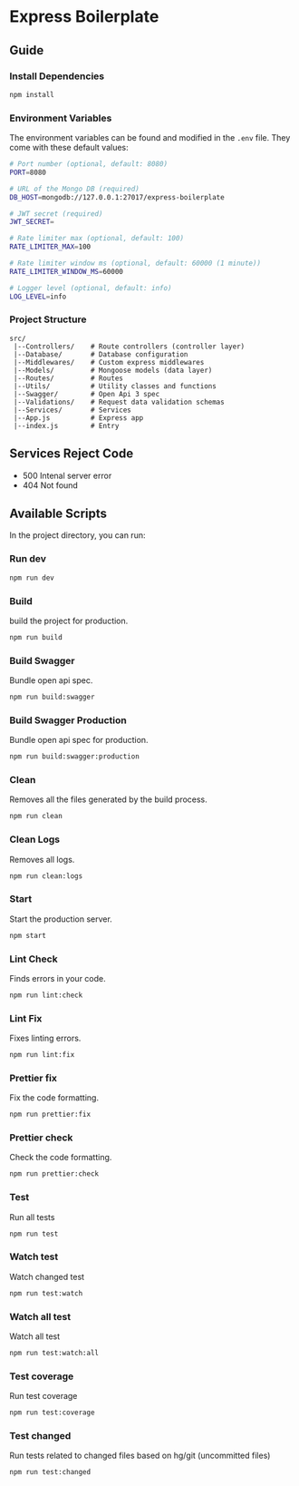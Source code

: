 # Express Boilerplate

## Guide

### Install Dependencies

```bash
npm install
```

### Environment Variables

The environment variables can be found and modified in the `.env` file. They come with these default values:

```bash
# Port number (optional, default: 8080)
PORT=8080

# URL of the Mongo DB (required)
DB_HOST=mongodb://127.0.0.1:27017/express-boilerplate

# JWT secret (required)
JWT_SECRET=

# Rate limiter max (optional, default: 100)
RATE_LIMITER_MAX=100

# Rate limiter window ms (optional, default: 60000 (1 minute))
RATE_LIMITER_WINDOW_MS=60000

# Logger level (optional, default: info)
LOG_LEVEL=info
```

### Project Structure

```
src/
 |--Controllers/    # Route controllers (controller layer)
 |--Database/       # Database configuration
 |--Middlewares/    # Custom express middlewares
 |--Models/         # Mongoose models (data layer)
 |--Routes/         # Routes
 |--Utils/          # Utility classes and functions
 |--Swagger/        # Open Api 3 spec
 |--Validations/    # Request data validation schemas
 |--Services/       # Services
 |--App.js          # Express app
 |--index.js        # Entry
```

## Services Reject Code

-   500 Intenal server error
-   404 Not found

## Available Scripts

In the project directory, you can run:

### Run dev

```bash
npm run dev
```

### Build

build the project for production.

```bash
npm run build
```

### Build Swagger

Bundle open api spec.

```bash
npm run build:swagger
```

### Build Swagger Production

Bundle open api spec for production.

```bash
npm run build:swagger:production
```

### Clean

Removes all the files generated by the build process.

```bash
npm run clean
```

### Clean Logs

Removes all logs.

```bash
npm run clean:logs
```

### Start

Start the production server.

```bash
npm start
```

### Lint Check

Finds errors in your code.

```bash
npm run lint:check
```

### Lint Fix

Fixes linting errors.

```bash
npm run lint:fix
```

### Prettier fix

Fix the code formatting.

```bash
npm run prettier:fix
```

### Prettier check

Check the code formatting.

```bash
npm run prettier:check
```

### Test

Run all tests

```bash
npm run test
```

### Watch test

Watch changed test

```bash
npm run test:watch
```

### Watch all test

Watch all test

```bash
npm run test:watch:all
```

### Test coverage

Run test coverage

```bash
npm run test:coverage
```

### Test changed

Run tests related to changed files based on hg/git (uncommitted files)

```bash
npm run test:changed
```
